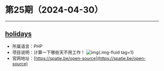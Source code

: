 # 第25期（2024-04-30）

---
## [holidays](https://github.com/spatie/holidays)
- 所属语言：PHP
- 项目说明：计算一下哪些天不用工作！
![img](https://mirror.ghproxy.com/https://raw.githubusercontent.com/xiaoxuan6/weekly/main/docs/static/images/2024-04-30/1714443812.png){.img-fluid tag=1}
- 官网地址：[https://spatie.be/open-source](https://spatie.be/open-source)
